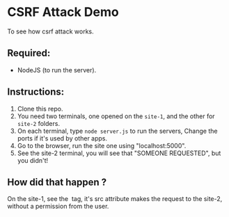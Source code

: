 # CSRF Attack Demo
To see how csrf attack works.

## Required:
 - NodeJS (to run the server).

## Instructions:

1. Clone this repo.
2. You need two terminals, one opened on the `site-1`, and the other for `site-2` folders.
3. On each terminal, type `node server.js` to run the servers, Change the ports if it's used by other apps.
4. Go to the browser, run the site one using "localhost:5000".
5. See the site-2 terminal, you will see that "SOMEONE REQUESTED", but you didn't!

## How did that happen ?

On the site-1, see the <img> tag, it's src attribute makes the request to the site-2, without a permission from the user.
